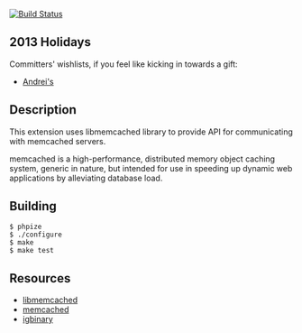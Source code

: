 [![Build Status](https://travis-ci.org/php-memcached-dev/php-memcached.png?branch=master)](https://travis-ci.org/php-memcached-dev/php-memcached)

2013 Holidays
-------------
Committers' wishlists, if you feel like kicking in towards a gift:
 * [Andrei's](http://given.to/profile/andreiz/wishlist/1411)

Description
-----------
This extension uses libmemcached library to provide API for communicating with
memcached servers.

memcached is a high-performance, distributed memory object caching system,
generic in nature, but intended for use in speeding up dynamic web applications
by alleviating database load.

Building
--------

    $ phpize
    $ ./configure
    $ make
    $ make test

Resources
---------
 * [libmemcached](http://tangent.org/552/libmemcached.html)
 * [memcached](http://www.danga.com/memcached/)
 * [igbinary](https://github.com/phadej/igbinary/)
